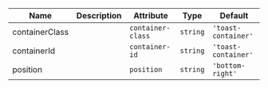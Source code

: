 | Name                                                                                                       | Description | Attribute         | Type     | Default             |
| ---------------------------------------------------------------------------------------------------------- | ----------- | ----------------- | -------- | ------------------- |
| <div className="Api__Table"> <div>containerClass</div> <div className="Api__Table Docs__Tags"></div></div> |             | `container-class` | `string` | `'toast-container'` |
| <div className="Api__Table"> <div>containerId</div> <div className="Api__Table Docs__Tags"></div></div>    |             | `container-id`    | `string` | `'toast-container'` |
| <div className="Api__Table"> <div>position</div> <div className="Api__Table Docs__Tags"></div></div>       |             | `position`        | `string` | `'bottom-right'`    |
